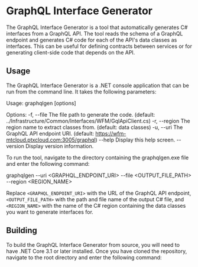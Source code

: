 # GraphQL Interface Generator

The GraphQL Interface Generator is a tool that automatically generates C# interfaces from a GraphQL API. The tool reads the schema of a GraphQL endpoint and generates C# code for each of the API's data classes as interfaces. This can be useful for defining contracts between services or for generating client-side code that depends on the API.

## Usage

The GraphQL Interface Generator is a .NET console application that can be run from the command line. It takes the following parameters:

Usage: graphqlgen [options]

Options:
-f, --file <FILE> The file path to generate the code. (default: ../Infrastructure/Common/Interfaces/WFM/GqlApiClient.cs)
-r, --region <NAME> The region name to extract classes from. (default: data classes)
-u, --uri <URI> The GraphQL API endpoint URI. (default: https://wfm-mtcloud.ptxcloud.com:3005/graphql)
--help Display this help screen.
--version Display version information.


To run the tool, navigate to the directory containing the graphqlgen.exe file and enter the following command:

graphqlgen --uri <GRAPHQL_ENDPOINT_URI> --file <OUTPUT_FILE_PATH> --region <REGION_NAME>
  
  
Replace `<GRAPHQL_ENDPOINT_URI>` with the URL of the GraphQL API endpoint, `<OUTPUT_FILE_PATH>` with the path and file name of the output C# file, and `<REGION_NAME>` with the name of the C# region containing the data classes you want to generate interfaces for.

## Building

To build the GraphQL Interface Generator from source, you will need to have .NET Core 3.1 or later installed. Once you have cloned the repository, navigate to the root directory and enter the following command:

